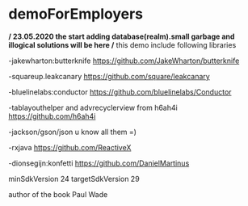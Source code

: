 # demoForEmployers
**/
23.05.2020 the start adding database(realm).small garbage and illogical solutions will be here
/**
this demo include following libraries

-jakewharton:butterknife https://github.com/JakeWharton/butterknife

-squareup.leakcanary https://github.com/square/leakcanary

-bluelinelabs:conductor https://github.com/bluelinelabs/Conductor

-tablayouthelper and advrecyclerview from h6ah4i https://github.com/h6ah4i

-jackson/gson/json u know all them =)

-rxjava https://github.com/ReactiveX

-dionsegijn:konfetti https://github.com/DanielMartinus

minSdkVersion 24
targetSdkVersion 29

author of the book Paul Wade

